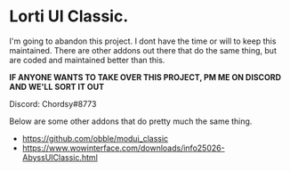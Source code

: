 # Lorti UI Classic. 

I'm going to abandon this project. I dont have the time or will to keep this maintained. There are other addons out there that do the same thing, but are coded and maintained better than this.

**IF ANYONE WANTS TO TAKE OVER THIS PROJECT, PM ME ON DISCORD AND WE'LL SORT IT OUT**

Discord: Chordsy#8773

Below are some other addons that do pretty much the same thing.
- https://github.com/obble/modui_classic
- https://www.wowinterface.com/downloads/info25026-AbyssUIClassic.html
